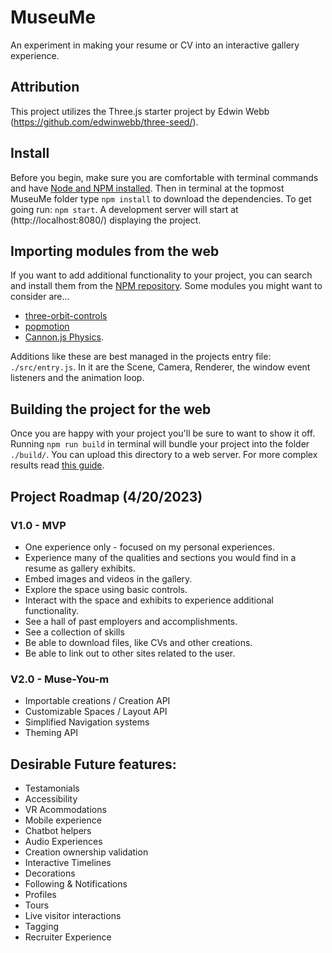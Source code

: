 # MuseuMe

An experiment in making your resume or CV into an interactive gallery experience.

## Attribution

This project utilizes the Three.js starter project by Edwin Webb (https://github.com/edwinwebb/three-seed/).

## Install

Before you begin, make sure you are comfortable with terminal commands and have [Node and NPM installed](https://www.npmjs.com/get-npm). Then in terminal at the topmost MuseuMe folder type `npm install` to download the dependencies. To get going run: `npm start`. A development server will start at (http://localhost:8080/) displaying the project.

## Importing modules from the web

If you want to add additional functionality to your project, you can search and install them from the [NPM repository](https://www.npmjs.com/). Some modules you might want to consider are...

- [three-orbit-controls](https://www.npmjs.com/package/three-orbit-controls)
- [popmotion](https://www.npmjs.com/package/popmotion)
- [Cannon.js Physics](https://www.npmjs.com/package/cannon).

Additions like these are best managed in the projects entry file: `./src/entry.js`. In it are the Scene, Camera, Renderer, the window event listeners and the animation loop.

## Building the project for the web

Once you are happy with your project you'll be sure to want to show it off. Running `npm run build` in terminal will bundle your project into the folder `./build/`. You can upload this directory to a web server. For more complex results read [this guide](https://webpack.js.org/guides/production/).

## Project Roadmap (4/20/2023)

### V1.0 - MVP

- One experience only - focused on my personal experiences.
- Experience many of the qualities and sections you would find in a resume as gallery exhibits.
- Embed images and videos in the gallery.
- Explore the space using basic controls.
- Interact with the space and exhibits to experience additional functionality.
- See a hall of past employers and accomplishments.
- See a collection of skills
- Be able to download files, like CVs and other creations.
- Be able to link out to other sites related to the user.

### V2.0 - Muse-You-m

- Importable creations / Creation API
- Customizable Spaces / Layout API
- Simplified Navigation systems
- Theming API

## Desirable Future features:

- Testamonials
- Accessibility
- VR Acommodations
- Mobile experience
- Chatbot helpers
- Audio Experiences
- Creation ownership validation
- Interactive Timelines
- Decorations
- Following & Notifications
- Profiles
- Tours
- Live visitor interactions
- Tagging
- Recruiter Experience
